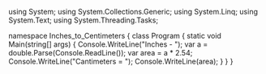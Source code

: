 using System;
using System.Collections.Generic;
using System.Linq;
using System.Text;
using System.Threading.Tasks;

namespace Inches_to_Centimeters
{
    class Program
    {
        static void Main(string[] args)
        {
            Console.WriteLine("Inches -  ");
            var a = double.Parse(Console.ReadLine());
            var area = a * 2.54;
            Console.WriteLine("Cantimeters = ");
            Console.WriteLine(area);
        }
    }
}
